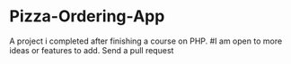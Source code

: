 # Pizza-Ordering-App
A project i completed after finishing a course on PHP.
#I am open to more ideas or features to add. Send a pull request
